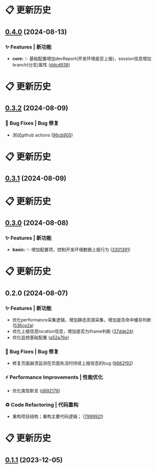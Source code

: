 # 📋 更新历史

## [0.4.0](https://github.com/yun8711/fe-monitor/compare/v0.3.2...v0.4.0) (2024-08-13)

### ✨ Features | 新功能

- **core:** :sparkles: 基础配置增加devReport(开发环境是否上报)，session信息增加branch(分支)属性 ([ddcd938](https://github.com/yun8711/fe-monitor/commit/ddcd938bb6e6bf988b7847e46703400499fb4d6f))

# 📋 更新历史

## [0.3.2](https://github.com/yun8711/fe-monitor/compare/v0.3.1...v0.3.2) (2024-08-09)

### 🐛 Bug Fixes | Bug 修复

- 测试github actions ([96cb905](https://github.com/yun8711/fe-monitor/commit/96cb905166b2cb650c027e543fd3baca6ec16b15))

# 📋 更新历史

## [0.3.1](https://github.com/yun8711/fe-monitor/compare/v0.3.0...v0.3.1) (2024-08-09)

# 📋 更新历史

## [0.3.0](http://192.168.12.106/fe-extension/fe-monitor/compare/v0.2.0...v0.3.0) (2024-08-08)

### ✨ Features | 新功能

- **basic:** :sparkles: 增加配置项，控制开发环境数据上报行为 ([3301391](http://192.168.12.106/fe-extension/fe-monitor/commit/3301391945cee72ea01ad4a385eea9b83fea7f68))

# 📋 更新历史

## 0.2.0 (2024-08-07)

### ✨ Features | 新功能

- 优化performance采集逻辑，增加静态资源采集，增加是否命中缓存判断 ([536ce2a](http://192.168.12.106/fe-extension/fe-monitor/commit/536ce2a1a752dd91c307561525379e358c05f28f))
- 优化上报信息location信息，增加是否为iframe判断 ([37dde24](http://192.168.12.106/fe-extension/fe-monitor/commit/37dde2406c429aeef58d5bd5af281a9dfd8c1e58))
- 优化监控基础配置 ([a52a76e](http://192.168.12.106/fe-extension/fe-monitor/commit/a52a76ea7a394572b3cc3f27a18714d800049b72))

### 🐛 Bug Fixes | Bug 修复

- 修复页面崩溃监测在页面失活时持续上报信息的bug ([9882f92](http://192.168.12.106/fe-extension/fe-monitor/commit/9882f925aa8464a2d3da40399234156d98ac4ea1))

### ⚡ Performance Improvements | 性能优化

- 优化类型断言 ([d692176](http://192.168.12.106/fe-extension/fe-monitor/commit/d692176bdc4c45f20f845bc11418597c166551fd))

### ♻ Code Refactoring | 代码重构

- 重构项目结构；重构主要代码逻辑； ([799992f](http://192.168.12.106/fe-extension/fe-monitor/commit/799992f8b2744977e9a50ac9ad66daaed39685b0))

# 📋 更新历史

## [0.1.1](http://192.168.12.106/keentech-fe/kd-monitor/compare/v0.1.0...v0.1.1) (2023-12-05)
